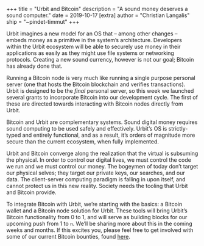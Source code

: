 +++
title = "Urbit and Bitcoin"
description = "A sound money deserves a sound computer."
date = 2019-10-17
[extra]
author = "Christian Langalis"
ship = "~pindet-timmut"
+++

Urbit imagines a new model for an OS that – among other changes – embeds money as a primitive in the system’s architecture. Developers within the Urbit ecosystem will be able to securely use money in their applications as easily as they might use file systems or networking protocols. Creating a new sound currency, however is not our goal; Bitcoin has already done that. 

Running a Bitcoin node is very much like running a single purpose personal server (one that hosts the Bitcoin blockchain and verifies transactions). Urbit is designed to be the *final* personal server, so this week we launched several grants to incorporate Bitcoin into our development cycle. The first of these are directed towards interacting with Bitcoin nodes directly from Urbit. 

Bitcoin and Urbit are complementary systems. Sound digital money requires sound computing to be used safely and effectively. Urbit’s OS is strictly-typed and entirely functional, and as a result, it’s orders of magnitude more secure than the current ecosystem, when fully implemented. 

Urbit and Bitcoin converge along the realization that the virtual is subsuming the physical. In order to control our digital lives, we must control the code we run and we must control our money. The bogeymen of today don’t target our physical selves; they target our private keys, our searches, and our data. The client-server computing paradigm is falling in upon itself, and cannot protect us in this new reality. Society needs the tooling that Urbit and Bitcoin provide. 

To integrate Bitcoin with Urbit, we’re starting with the basics: a Bitcoin wallet and a Bitcoin node solution for Urbit. These tools will bring Urbit’s Bitcoin functionality from 0 to 1, and will serve as building blocks for our upcoming push from 1 to `n`. We’ll be sharing more about this in the coming weeks and months. If this excites you, please feel free to get involved with some of our current Bitcoin bounties, found [here](https://grants.urbit.org/bounties).